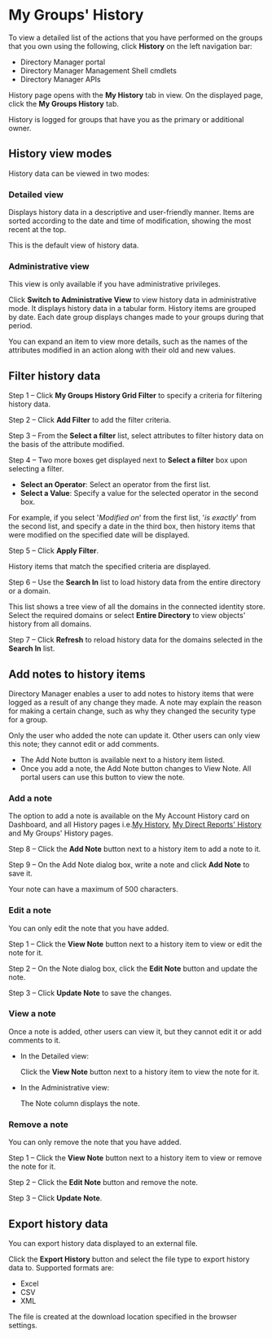# My Groups' History

To view a detailed list of the actions that you have performed on the groups that you own using the
following, click **History** on the left navigation bar:

- Directory Manager portal
- Directory Manager Management Shell cmdlets
- Directory Manager APIs

History page opens with the **My History** tab in view. On the displayed page, click the **My Groups
History** tab.

History is logged for groups that have you as the primary or additional owner.

## History view modes

History data can be viewed in two modes:

### Detailed view

Displays history data in a descriptive and user-friendly manner. Items are sorted according to the
date and time of modification, showing the most recent at the top.

This is the default view of history data.

### Administrative view

This view is only available if you have administrative privileges.

Click **Switch to Administrative View** to view history data in administrative mode. It displays
history data in a tabular form. History items are grouped by date. Each date group displays changes
made to your groups during that period.

You can expand an item to view more details, such as the names of the attributes modified in an
action along with their old and new values.

## Filter history data

Step 1 – Click **My Groups History Grid Filter** to specify a criteria for filtering history data.

Step 2 – Click **Add Filter** to add the filter criteria.

Step 3 – From the **Select a filter** list, select attributes to filter history data on the basis of
the attribute modified.

Step 4 – Two more boxes get displayed next to **Select a filter** box upon selecting a filter.

- **Select an Operator**: Select an operator from the first list.
- **Select a Value**: Specify a value for the selected operator in the second box.

For example, if you select '_Modified on_' from the first list, '_is exactly_' from the second list,
and specify a date in the third box, then history items that were modified on the specified date
will be displayed.

Step 5 – Click **Apply Filter**.

History items that match the specified criteria are displayed.

Step 6 – Use the **Search In** list to load history data from the entire directory or a domain.

This list shows a tree view of all the domains in the connected identity store. Select the required
domains or select **Entire Directory** to view objects' history from all domains.

Step 7 – Click **Refresh** to reload history data for the domains selected in the **Search In**
list.

## Add notes to history items

Directory Manager enables a user to add notes to history items that were logged as a result of any
change they made. A note may explain the reason for making a certain change, such as why they
changed the security type for a group.

Only the user who added the note can update it. Other users can only view this note; they cannot
edit or add comments.

- The Add Note button is available next to a history item listed.
- Once you add a note, the Add Note button changes to View Note. All portal users can use this
  button to view the note.

### Add a note

The option to add a note is available on the My Account History card on Dashboard, and all History
pages i.e.[My History](/docs/directorymanager/11.1/directorymanager/portal/history/myhistory.md), [My Direct Reports' History](/docs/directorymanager/11.1/directorymanager/portal/history/mydirectreport.md) and My Groups'
History pages.

Step 8 – Click the **Add Note** button next to a history item to add a note to it.

Step 9 – On the Add Note dialog box, write a note and click **Add Note** to save it.

Your note can have a maximum of 500 characters.

### Edit a note

You can only edit the note that you have added.

Step 1 – Click the **View Note** button next to a history item to view or edit the note for it.

Step 2 – On the Note dialog box, click the **Edit Note** button and update the note.

Step 3 – Click **Update Note** to save the changes.

### View a note

Once a note is added, other users can view it, but they cannot edit it or add comments to it.

- In the Detailed view:

  Click the **View Note** button next to a history item to view the note for it.

- In the Administrative view:

  The Note column displays the note.

### Remove a note

You can only remove the note that you have added.

Step 1 – Click the **View Note** button next to a history item to view or remove the note for it.

Step 2 – Click the **Edit Note** button and remove the note.

Step 3 – Click **Update Note**.

## Export history data

You can export history data displayed to an external file.

Click the **Export History** button and select the file type to export history data to. Supported
formats are:

- Excel
- CSV
- XML

The file is created at the download location specified in the browser settings.
